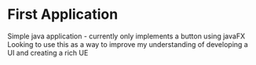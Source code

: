# First Application #

Simple java application - currently only implements a button using javaFX 
Looking to use this as a way to improve my understanding of developing a UI and creating a rich UE
